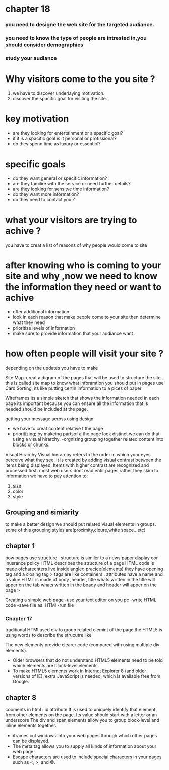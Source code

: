 # chapter 18 
### you need to designe the web site for the targeted audiance.
### you need to know the type of people are intrested in,you should consider demographics
### study your audiance 

# Why visitors come to the you site ?
1. we have to discover underlaying motivation.
2. discover the spacific goal for visiting the site.
# key motivation
- are they looking for entertainment or a spacific goal? 
- if it is a spacific goal is it personal or profissional?
- do they spend time as luxury or essentiol?
# specific goals
- do they want general or specific information?
- are they familire with the service or need further details?
- are they looking for sensitve time information?
- do they want more information?
- do they need to contact you ?

# what your visitors are trying to achive ?
you have to creat a list of reasons of why people would come to site 

# after knowing who is coming to your site and why ,now we need to know the information they need or want to achive 
- offer additional information 
- look in each reason that make people come to your site then determine what they need 
- prioritize levels of information
- make sure to provide information that your audiance want .

# how often people will visit your site ?
depending on the updates you have to make 

Site Map.
creat a digram of the pages that will be used to structure the site .
this is called site map
to know what inforamtion you should put in pages use Card Sorting; 
its like putting certin information to a pices of paper 


Wireframes
its a simple sketch that shows the information needed in each page 
its important because you can ensure all the information that is needed should be included at the page.

getting your message across using design
- we have to creat content relative t the page
- prioritizing; by makeing partsof a the page look distinct 
we can do that using a visual hirarchy.
-orgnizing grouping together related content into blocks or chunks.

Visual Hirarchy 
Visual hierarchy refers to the order in which your eyes perceive what
they see. It is created by adding visual contrast between the items being
displayed. Items with higher contrast are recognized and processed first.
most web users dont read entir pages,rather they skim to information we have to pay attention to:
1. size 
2. color
3. style 


<h2>Grouping and simiarity</h2> 
to make a better design we should put related visual elements in groups.
some of this grouping styles are(proximity,cloure,white space...etc)

 

<h2> chapter 1</h2>
how pages use structure .
structure is similer to a news paper display oor inusrance policy 
HTML describes the structure of a page
HTML code is made ofcharechters live inside angled pracice(elements)
they have opening tag and a closing tag >
tags are like containers .
 attributes have a name and a value 
HTML is made of body ,header, title
whats written in the title will apper on the tab 
whats written in the boady and header will apper on the page >

Creating a simple web page 
-use your text editor on you pc
-write HTML code 
-save file as .HTMl 
-run file 



### Chapter 17 
traditional HTMl used div to group related elemint of the page 
the HTML5 is using words to describe the strucutre like

The new elements provide clearer code (compared
with using multiple div elements).
* Older browsers that do not understand HTML5
elements need to be told which elements are
block-level elements.
* To make HTML5 elements work in Internet Explorer 8
(and older versions of IE), extra JavaScript is needed,
which is available free from Google.


## chapter 8
 cooments in html :  <!-- jufhiuh -->
id attribute:It is used to
uniquely identify that element
from other elements on the
page. Its value should start with
a letter or an underscore 
The div and span elements allow you to group
block-level and inline elements together.
* iframes cut windows into your web pages through
which other pages can be displayed.
* The meta tag allows you to supply all kinds of
information about your web page.
* Escape characters are used to include special
characters in your pages such as <, >, and ©.


